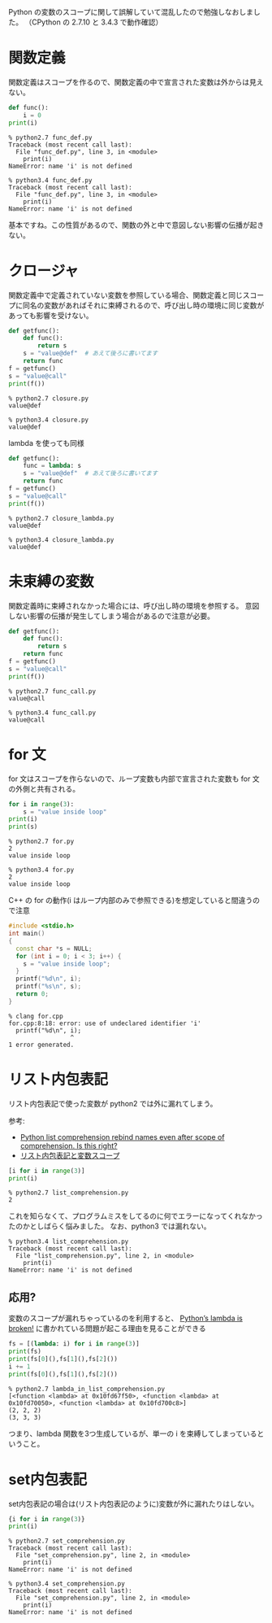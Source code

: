 Python の変数のスコープに関して誤解していて混乱したので勉強しなおしました。
（CPython の 2.7.10 と 3.4.3 で動作確認）

# 関数定義

関数定義はスコープを作るので、関数定義の中で宣言された変数は外からは見えない。

```py:func_def.py
def func():
    i = 0
print(i)
```

```
% python2.7 func_def.py
Traceback (most recent call last):
  File "func_def.py", line 3, in <module>
    print(i)
NameError: name 'i' is not defined

% python3.4 func_def.py
Traceback (most recent call last):
  File "func_def.py", line 3, in <module>
    print(i)
NameError: name 'i' is not defined
```

基本ですね。この性質があるので、関数の外と中で意図しない影響の伝播が起きない。

# クロージャ

関数定義中で定義されていない変数を参照している場合、関数定義と同じスコープに同名の変数があればそれに束縛されるので、呼び出し時の環境に同じ変数があっても影響を受けない。

```py:closure.py
def getfunc():
    def func():
        return s
    s = "value@def"  # あえて後ろに書いてます
    return func
f = getfunc()
s = "value@call"
print(f())
```

```
% python2.7 closure.py
value@def

% python3.4 closure.py
value@def
```

lambda を使っても同様

```py:closure_lambda.py
def getfunc():
    func = lambda: s
    s = "value@def"  # あえて後ろに書いてます
    return func
f = getfunc()
s = "value@call"
print(f())
```

```
% python2.7 closure_lambda.py
value@def

% python3.4 closure_lambda.py
value@def
```

# 未束縛の変数

関数定義時に束縛されなかった場合には、呼び出し時の環境を参照する。
意図しない影響の伝播が発生してしまう場合があるので注意が必要。

```py:func_call.py
def getfunc():
    def func():
        return s
    return func
f = getfunc()
s = "value@call"
print(f())
```

```
% python2.7 func_call.py
value@call

% python3.4 func_call.py
value@call
```

# for 文

for 文はスコープを作らないので、ループ変数も内部で宣言された変数も for 文の外側と共有される。

```py:for.py
for i in range(3):
    s = "value inside loop"
print(i)
print(s)
```

```
% python2.7 for.py
2
value inside loop

% python3.4 for.py
2
value inside loop
```

C++ の for の動作(i はループ内部のみで参照できる)を想定していると間違うので注意

```cpp:for.cpp
#include <stdio.h>
int main()
{
  const char *s = NULL;
  for (int i = 0; i < 3; i++) {
    s = "value inside loop";
  }
  printf("%d\n", i);
  printf("%s\n", s);
  return 0;
}
```

```
% clang for.cpp
for.cpp:8:18: error: use of undeclared identifier 'i'
  printf("%d\n", i);
                 ^
1 error generated.
```

# リスト内包表記

リスト内包表記で使った変数が python2 では外に漏れてしまう。

参考:
* [Python list comprehension rebind names even after scope of comprehension. Is this right?](http://stackoverflow.com/questions/4198906/)
* [リスト内包表記と変数スコープ](http://d.hatena.ne.jp/yohhoy/20120502/p1)

```py:list_comprehension.py
[i for i in range(3)]
print(i)
```

```
% python2.7 list_comprehension.py
2
```

これを知らなくて、プログラムミスをしてるのに何でエラーになってくれなかったのかとしばらく悩みました。
なお、python3 では漏れない。

```
% python3.4 list_comprehension.py
Traceback (most recent call last):
  File "list_comprehension.py", line 2, in <module>
    print(i)
NameError: name 'i' is not defined
```

## 応用?

変数のスコープが漏れちゃっているのを利用すると、 [Python’s lambda is broken!](http://math.andrej.com/2009/04/09/pythons-lambda-is-broken/) に書かれている問題が起こる理由を見ることができる

```py:lambda_in_list_comprehension.py
fs = [(lambda: i) for i in range(3)]
print(fs)
print(fs[0](),fs[1](),fs[2]())
i += 1
print(fs[0](),fs[1](),fs[2]())
```

```
% python2.7 lambda_in_list_comprehension.py
[<function <lambda> at 0x10fd67f50>, <function <lambda> at 0x10fd70050>, <function <lambda> at 0x10fd700c8>]
(2, 2, 2)
(3, 3, 3)
```

つまり、lambda 関数を3つ生成しているが、単一の i を束縛してしまっているということ。

# set内包表記

set内包表記の場合は(リスト内包表記のように)変数が外に漏れたりはしない。

```py:set_comprehension.py
{i for i in range(3)}
print(i)
```

```
% python2.7 set_comprehension.py
Traceback (most recent call last):
  File "set_comprehension.py", line 2, in <module>
    print(i)
NameError: name 'i' is not defined

% python3.4 set_comprehension.py
Traceback (most recent call last):
  File "set_comprehension.py", line 2, in <module>
    print(i)
NameError: name 'i' is not defined
```
